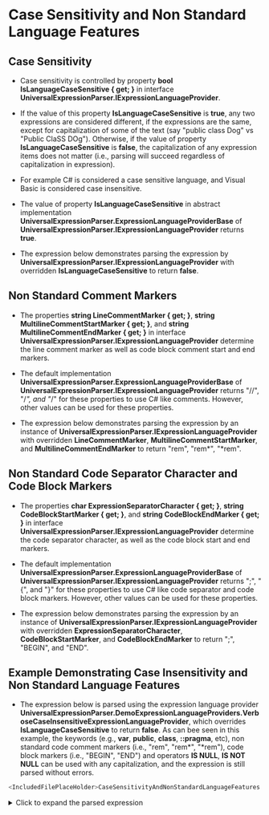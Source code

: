 ﻿# Case Sensitivity and Non Standard Language Features

## Case Sensitivity

- Case sensitivity is controlled by property **bool IsLanguageCaseSensitive { get; }** in interface **UniversalExpressionParser.IExpressionLanguageProvider**.

- If the value of this property **IsLanguageCaseSensitive** is **true**, any two expressions are considered different, if the expressions are the same, except for capitalization of some of the text (say "public class Dog" vs "Public ClaSS DOg"). Otherwise, if the value of property **IsLanguageCaseSensitive** is **false**, the capitalization of any expression items does not matter (i.e., parsing will succeed regardless of capitalization in expression).

- For example C# is considered a case sensitive language, and Visual Basic is considered case insensitive.

- The value of property **IsLanguageCaseSensitive** in abstract implementation **UniversalExpressionParser.ExpressionLanguageProviderBase** of **UniversalExpressionParser.IExpressionLanguageProvider** returns **true**.

- The expression below demonstrates parsing the expression by **UniversalExpressionParser.IExpressionLanguageProvider** with overridden **IsLanguageCaseSensitive** to return **false**.

## Non Standard Comment Markers

- The properties **string LineCommentMarker { get; }**, **string MultilineCommentStartMarker { get; }**, and **string MultilineCommentEndMarker { get; }** in interface **UniversalExpressionParser.IExpressionLanguageProvider** determine the line comment marker as well as code block comment start and end markers.

- The default implementation **UniversalExpressionParser.ExpressionLanguageProviderBase** of **UniversalExpressionParser.IExpressionLanguageProvider** returns "//", "/*", and "*/" for these properties to use C# like comments. However, other values can be used for these properties.

- The expression below demonstrates parsing the expression by an instance of **UniversalExpressionParser.IExpressionLanguageProvider** with overridden **LineCommentMarker**, **MultilineCommentStartMarker**, and **MultilineCommentEndMarker** to return "rem", "rem*", "*rem".

## Non Standard Code Separator Character and Code Block Markers

- The properties **char ExpressionSeparatorCharacter { get; }**, **string CodeBlockStartMarker { get; }**, and **string CodeBlockEndMarker { get; }** in interface **UniversalExpressionParser.IExpressionLanguageProvider** determine the code separator character, as well as the code block start and end markers.

- The default implementation **UniversalExpressionParser.ExpressionLanguageProviderBase** of **UniversalExpressionParser.IExpressionLanguageProvider** returns ";", "{", and "}" for these properties to use C# like code separator and code block markers. However, other values can be used for these properties.

- The expression below demonstrates parsing the expression by an instance of **UniversalExpressionParser.IExpressionLanguageProvider** with overridden **ExpressionSeparatorCharacter**, **CodeBlockStartMarker**, and **CodeBlockEndMarker** to return ";", "BEGIN", and "END".

## Example Demonstrating Case Insensitivity and Non Standard Language Features
 
- The expression below is parsed using the expression language provider **UniversalExpressionParser.DemoExpressionLanguageProviders.VerboseCaseInsensitiveExpressionLanguageProvider**, which overrides **IsLanguageCaseSensitive** to return **false**. As can bee seen in this example, the keywords (e.g., **var**, **public**, **class**, **::pragma**, etc), non standard code comment markers (i.e., "rem", "rem*", "*rem"), code block markers (i.e., "BEGIN", "END") and operators **IS NULL**, **IS NOT NULL** can be used with any capitalization, and the expression is still parsed without errors. 

```csharp
<IncludedFilePlaceHolder>CaseSensitivityAndNonStandardLanguageFeatures.expr</IncludedFilePlaceHolder>
```

<details> <summary>Click to expand the parsed expression</summary>

```XML
<IncludedFilePlaceHolder>CaseSensitivityAndNonStandardLanguageFeatures.parsed</IncludedFilePlaceHolder>
```
</details>